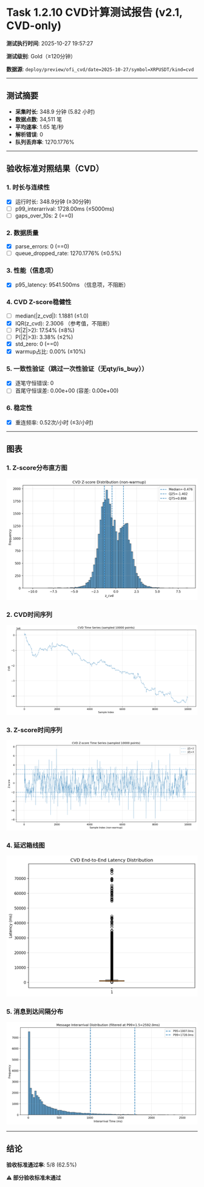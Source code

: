 # Task 1.2.10 CVD计算测试报告 (v2.1, CVD-only)

**测试执行时间**: 2025-10-27 19:57:27

**测试级别**: Gold（≥120分钟）

**数据源**: `deploy/preview/ofi_cvd/date=2025-10-27/symbol=XRPUSDT/kind=cvd`

---

## 测试摘要

- **采集时长**: 348.9 分钟 (5.82 小时)
- **数据点数**: 34,511 笔
- **平均速率**: 1.65 笔/秒
- **解析错误**: 0
- **队列丢弃率**: 1270.1776%

---

## 验收标准对照结果（CVD）

### 1. 时长与连续性
- [x] 运行时长: 348.9分钟 (≥30分钟)
- [ ] p99_interarrival: 1728.00ms (≤5000ms)
- [ ] gaps_over_10s: 2 (==0)

### 2. 数据质量
- [x] parse_errors: 0 (==0)
- [ ] queue_dropped_rate: 1270.1776% (≤0.5%)

### 3. 性能（信息项）
- [x] p95_latency: 9541.500ms （信息项，不阻断）

### 4. CVD Z-score稳健性
- [ ] median(|z_cvd|): 1.1881 (≤1.0)
- [x] IQR(z_cvd): 2.3006 （参考值，不阻断）
- [ ] P(|Z|>2): 17.54% (≤8%)
- [ ] P(|Z|>3): 3.38% (≤2%)
- [x] std_zero: 0 (==0)
- [x] warmup占比: 0.00% (≤10%)

### 5. 一致性验证（跳过一次性验证（无qty/is_buy））
- [x] 逐笔守恒错误: 0
- [ ] 首尾守恒误差: 0.00e+00 (容差: 0.00e+00)

### 6. 稳定性
- [x] 重连频率: 0.52次/小时 (≤3/小时)

---

## 图表

### 1. Z-score分布直方图
![Z-score直方图](../../figs_v270/XRPUSDT/cvd_hist_z.png)

### 2. CVD时间序列
![CVD时间序列](../../figs_v270/XRPUSDT/cvd_timeseries.png)

### 3. Z-score时间序列
![Z-score时间序列](../../figs_v270/XRPUSDT/cvd_z_timeseries.png)

### 4. 延迟箱线图
![延迟箱线图](../../figs_v270/XRPUSDT/cvd_latency_box.png)

### 5. 消息到达间隔分布
![Interarrival分布](../../figs_v270/XRPUSDT/cvd_interarrival_hist.png)

---

## 结论

**验收标准通过率**: 5/8 (62.5%)

**⚠️ 部分验收标准未通过**
